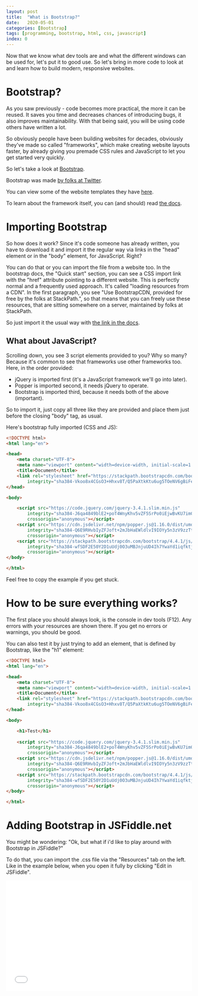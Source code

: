 ```yaml
---
layout: post
title:  "What is Bootstrap?"
date:   2020-05-01
categories: [Bootstrap]
tags: [programming, bootstrap, html, css, javascript]
index: 0
---
```


Now that we know what dev tools are and what the different windows can be used for, let's put it to good use. So let's bring in more code to look at and learn how to build modern, responsive websites.

# Bootstrap?

As you saw previously - code becomes more practical, the more it can be reused. It saves you time and decreases chances of introducing bugs, it also improves maintainability. With that being said, you will be using code others have written a lot. 

So obviously people have been building websites for decades, obviously they've made so called "frameworks", which make creating website layouts faster, by already giving you premade CSS rules and JavaScript to let you get started very quickly.

So let's take a look at [Bootstrap](https://getbootstrap.com/).

Bootstrap was made [by folks at Twitter](https://getbootstrap.com/docs/4.4/about/overview/).

You can view some of the website templates they have [here](https://getbootstrap.com/docs/4.4/examples/).

To learn about the framework itself, you can (and should) read [the docs](https://getbootstrap.com/docs/4.4/getting-started/introduction/).

# Importing Bootstrap

So how does it work? Since it's code someone has already written, you have to download it and import it the regular way via links in the "head" element or in the "body" element, for JavaScript. Right? 

You can do that or you can import the file from a website too. In the bootstrap docs, the "Quick start" section, you can see a CSS import link with the "href" attribute pointing to a different website. This is perfectly normal and a frequently used approach. It's called "loading resources from a CDN". In the first paragraph, you see "Use BootstrapCDN, provided for free by the folks at StackPath.", so that means that you can freely use these resources, that are sitting somewhere on a server, maintained by folks at StackPath.

So just import it the usual way with [the link in the docs](https://getbootstrap.com/docs/4.4/getting-started/introduction/#css).

## What about JavaScript?

Scrolling down, you see 3 script elements provided to you? Why so many? Because it's common to see that frameworks use other frameworks too. Here, in the order provided:

* jQuery is imported first (it's a JavaScript framework we'll go into later).
* Popper is imported second, it needs jQuery to operate.
* Bootstrap is imported third, because it needs both of the above (important).

So to import it, just copy all three like they are provided and place them just before the closing "body" tag, as usual.

Here's bootstrap fully imported (CSS and JS):

```html
<!DOCTYPE html>
<html lang="en">

<head>
    <meta charset="UTF-8">
    <meta name="viewport" content="width=device-width, initial-scale=1.0">
    <title>Document</title>
    <link rel="stylesheet" href="https://stackpath.bootstrapcdn.com/bootstrap/4.4.1/css/bootstrap.min.css"
        integrity="sha384-Vkoo8x4CGsO3+Hhxv8T/Q5PaXtkKtu6ug5TOeNV6gBiFeWPGFN9MuhOf23Q9Ifjh" crossorigin="anonymous">
</head>

<body>

    <script src="https://code.jquery.com/jquery-3.4.1.slim.min.js"
        integrity="sha384-J6qa4849blE2+poT4WnyKhv5vZF5SrPo0iEjwBvKU7imGFAV0wwj1yYfoRSJoZ+n"
        crossorigin="anonymous"></script>
    <script src="https://cdn.jsdelivr.net/npm/popper.js@1.16.0/dist/umd/popper.min.js"
        integrity="sha384-Q6E9RHvbIyZFJoft+2mJbHaEWldlvI9IOYy5n3zV9zzTtmI3UksdQRVvoxMfooAo"
        crossorigin="anonymous"></script>
    <script src="https://stackpath.bootstrapcdn.com/bootstrap/4.4.1/js/bootstrap.min.js"
        integrity="sha384-wfSDF2E50Y2D1uUdj0O3uMBJnjuUD4Ih7YwaYd1iqfktj0Uod8GCExl3Og8ifwB6"
        crossorigin="anonymous"></script>
</body>

</html>
```

Feel free to copy the example if you get stuck.

# How to be sure everything works?

The first place you should always look, is the console in dev tools (F12). Any errors with your resources are shown there. If you get no errors or warnings, you should be good.

You can also test it by just trying to add an element, that is defined by Bootstrap, like the "h1" element:

```html
<!DOCTYPE html>
<html lang="en">

<head>
    <meta charset="UTF-8">
    <meta name="viewport" content="width=device-width, initial-scale=1.0">
    <title>Document</title>
    <link rel="stylesheet" href="https://stackpath.bootstrapcdn.com/bootstrap/4.4.1/css/bootstrap.min.css"
        integrity="sha384-Vkoo8x4CGsO3+Hhxv8T/Q5PaXtkKtu6ug5TOeNV6gBiFeWPGFN9MuhOf23Q9Ifjh" crossorigin="anonymous">
</head>

<body>

    <h1>Test</h1>
    
    <script src="https://code.jquery.com/jquery-3.4.1.slim.min.js"
        integrity="sha384-J6qa4849blE2+poT4WnyKhv5vZF5SrPo0iEjwBvKU7imGFAV0wwj1yYfoRSJoZ+n"
        crossorigin="anonymous"></script>
    <script src="https://cdn.jsdelivr.net/npm/popper.js@1.16.0/dist/umd/popper.min.js"
        integrity="sha384-Q6E9RHvbIyZFJoft+2mJbHaEWldlvI9IOYy5n3zV9zzTtmI3UksdQRVvoxMfooAo"
        crossorigin="anonymous"></script>
    <script src="https://stackpath.bootstrapcdn.com/bootstrap/4.4.1/js/bootstrap.min.js"
        integrity="sha384-wfSDF2E50Y2D1uUdj0O3uMBJnjuUD4Ih7YwaYd1iqfktj0Uod8GCExl3Og8ifwB6"
        crossorigin="anonymous"></script>
</body>

</html>
```

# Adding Bootstrap in JSFiddle.net

You might be wondering: "Ok, but what if i'd like to play around with Bootstrap in JSFiddle?"

To do that, you can import the .css file via the "Resources" tab on the left. Like in the example below, when you open it fully by clicking "Edit in JSFiddle".

<iframe width="100%" height="300" src="//jsfiddle.net/itshazy/g8nfhrse/embedded/html,result/dark/" allowfullscreen="allowfullscreen" allowpaymentrequest frameborder="0"></iframe>

